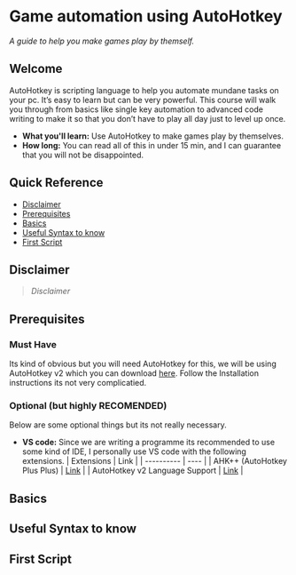 # Game automation using AutoHotkey
*A guide to help you make games play by themself.*

## Welcome
AutoHotkey is scripting language to help you automate mundane tasks on your pc. It’s easy to learn but can be very powerful. This course will walk you through from basics like single key automation to advanced code writing to make it so that you don’t have to play all day just to level up once.

* **What you'll learn:** Use AutoHotkey to make games play by themselves.
* **How long:** You can read all of this in under 15 min, and I can guarantee that you will not be disappointed.
 
## Quick Reference
* [Disclaimer](#Disclaimer) 
* [Prerequisites](#Prerequisites) 
* [Basics](#Basics) 
* [Useful Syntax to know](#Useful-Syntax-to-know) 
* [First Script](#First-Script) 
## Disclaimer
> _Disclaimer_
## Prerequisites
### **Must Have**
Its kind of obvious but you will need AutoHotkey for this, we will be using AutoHotkey v2 which you can download [here](https://www.autohotkey.com/v2/).
Follow the Installation instructions its not very complicatied. 
### **Optional (but highly RECOMENDED)**
Below are some optional things but its not really necessary.
* **VS code:** Since we are writing a programme its recommended to use some kind of IDE, I personally use VS code with the following extensions.
| Extensions    | Link   |
| ----------    | ----   |
| AHK++ (AutoHotkey Plus Plus)    | [Link](https://marketplace.visualstudio.com/items?itemName=mark-wiemer.vscode-autohotkey-plus-plus)   |
| AutoHotkey v2 Language Support    | [Link](https://marketplace.visualstudio.com/items?itemName=thqby.vscode-autohotkey2-lsp)   |
## Basics
## Useful Syntax to know
## First Script

